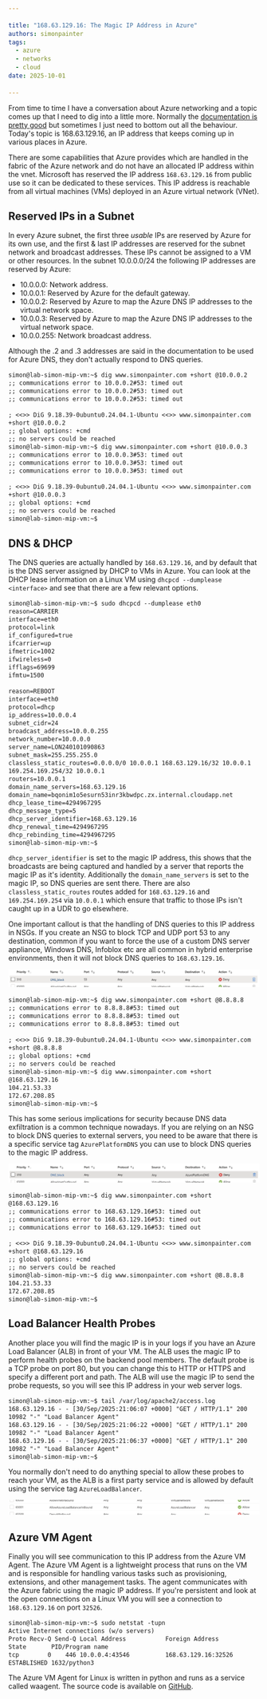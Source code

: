 ```yaml
---

title: "168.63.129.16: The Magic IP Address in Azure"
authors: simonpainter
tags:
  - azure
  - networks
  - cloud
date: 2025-10-01

---
```


From time to time I have a conversation about Azure networking and a topic comes up that I need to dig into a little more. Normally the [documentation is pretty good](https://learn.microsoft.com/en-us/azure/virtual-network/what-is-ip-address-168-63-129-16) but sometimes I just need to bottom out all the behaviour. Today's topic is 168.63.129.16, an IP address that keeps coming up in various places in Azure.
<!-- truncate -->
There are some capabilities that Azure provides which are handled in the fabric of the Azure network and do not have an allocated IP address within the vnet. Microsoft has reserved the IP address `168.63.129.16` from public use so it can be dedicated to these services. This IP address is reachable from all virtual machines (VMs) deployed in an Azure virtual network (VNet).

## Reserved IPs in a Subnet

In every Azure subnet, the first three *usable* IPs are reserved by Azure for its own use, and the first & last IP addresses are reserved for the subnet network and broadcast addresses. These IPs cannot be assigned to a VM or other resources.
In the subnet 10.0.0.0/24 the following IP addresses are reserved by Azure:

- 10.0.0.0: Network address.
- 10.0.0.1: Reserved by Azure for the default gateway.
- 10.0.0.2: Reserved by Azure to map the Azure DNS IP addresses to the virtual network space.
- 10.0.0.3: Reserved by Azure to map the Azure DNS IP addresses to the virtual network space.
- 10.0.0.255: Network broadcast address.

Although the .2 and .3 addresses are said in the documentation to be used for Azure DNS, they don't actually respond to DNS queries.

```text
simon@lab-simon-mip-vm:~$ dig www.simonpainter.com +short @10.0.0.2
;; communications error to 10.0.0.2#53: timed out
;; communications error to 10.0.0.2#53: timed out
;; communications error to 10.0.0.2#53: timed out

; <<>> DiG 9.18.39-0ubuntu0.24.04.1-Ubuntu <<>> www.simonpainter.com +short @10.0.0.2
;; global options: +cmd
;; no servers could be reached
simon@lab-simon-mip-vm:~$ dig www.simonpainter.com +short @10.0.0.3
;; communications error to 10.0.0.3#53: timed out
;; communications error to 10.0.0.3#53: timed out
;; communications error to 10.0.0.3#53: timed out

; <<>> DiG 9.18.39-0ubuntu0.24.04.1-Ubuntu <<>> www.simonpainter.com +short @10.0.0.3
;; global options: +cmd
;; no servers could be reached
simon@lab-simon-mip-vm:~$ 
```

## DNS & DHCP

The DNS queries are actually handled by `168.63.129.16`, and by default that is the DNS server assigned by DHCP to VMs in Azure. You can look at the DHCP lease information on a Linux VM using `dhcpcd --dumplease <interface>` and see that there are a few relevant options.

```text
simon@lab-simon-mip-vm:~$ sudo dhcpcd --dumplease eth0
reason=CARRIER
interface=eth0
protocol=link
if_configured=true
ifcarrier=up
ifmetric=1002
ifwireless=0
ifflags=69699
ifmtu=1500

reason=REBOOT
interface=eth0
protocol=dhcp
ip_address=10.0.0.4
subnet_cidr=24
broadcast_address=10.0.0.255
network_number=10.0.0.0
server_name=LON240101090863
subnet_mask=255.255.255.0
classless_static_routes=0.0.0.0/0 10.0.0.1 168.63.129.16/32 10.0.0.1 169.254.169.254/32 10.0.0.1
routers=10.0.0.1
domain_name_servers=168.63.129.16
domain_name=bqonim1o5esurn53inr3kbwdpc.zx.internal.cloudapp.net
dhcp_lease_time=4294967295
dhcp_message_type=5
dhcp_server_identifier=168.63.129.16
dhcp_renewal_time=4294967295
dhcp_rebinding_time=4294967295
simon@lab-simon-mip-vm:~$ 
```

`dhcp_server_identifier` is set to the magic IP address, this shows that the broadcasts are being captured and handled by a server that reports the magic IP as it's identity. Additionally the `domain_name_servers` is set to the magic IP, so DNS queries are sent there. There are also `classless_static_routes` routes added for `168.63.129.16` and `169.254.169.254` via `10.0.0.1` which ensure that traffic to those IPs isn't caught up in a UDR to go elsewhere.

One important callout is that the handling of DNS queries to this IP address in NSGs. If you create an NSG to block TCP and UDP port 53 to any destination, common if you want to force the use of a custom DNS server appliance, Windows DNS, Infoblox etc are all common in hybrid enterprise environments, then it will not block DNS queries to `168.63.129.16`.

![DNS block](img/dns-block.png)

```text
simon@lab-simon-mip-vm:~$ dig www.simonpainter.com +short @8.8.8.8
;; communications error to 8.8.8.8#53: timed out
;; communications error to 8.8.8.8#53: timed out
;; communications error to 8.8.8.8#53: timed out

; <<>> DiG 9.18.39-0ubuntu0.24.04.1-Ubuntu <<>> www.simonpainter.com +short @8.8.8.8
;; global options: +cmd
;; no servers could be reached
simon@lab-simon-mip-vm:~$ dig www.simonpainter.com +short @168.63.129.16
104.21.53.33
172.67.208.85
simon@lab-simon-mip-vm:~$ 
```

This has some serious implications for security because DNS data exfiltration is a common technique nowadays. If you are relying on an NSG to block DNS queries to external servers, you need to be aware that there is a specific service tag `AzurePlatformDNS` you can use to block DNS queries to the magic IP address.

![DNS block with tag](img/dns-block-tag.png)

```text
simon@lab-simon-mip-vm:~$ dig www.simonpainter.com +short @168.63.129.16
;; communications error to 168.63.129.16#53: timed out
;; communications error to 168.63.129.16#53: timed out
;; communications error to 168.63.129.16#53: timed out

; <<>> DiG 9.18.39-0ubuntu0.24.04.1-Ubuntu <<>> www.simonpainter.com +short @168.63.129.16
;; global options: +cmd
;; no servers could be reached
simon@lab-simon-mip-vm:~$ dig www.simonpainter.com +short @8.8.8.8
104.21.53.33
172.67.208.85
simon@lab-simon-mip-vm:~$ 
```

## Load Balancer Health Probes

Another place you will find the magic IP is in your logs if you have an Azure Load Balancer (ALB) in front of your VM. The ALB uses the magic IP to perform health probes on the backend pool members. The default probe is a TCP probe on port 80, but you can change this to HTTP or HTTPS and specify a different port and path. The ALB will use the magic IP to send the probe requests, so you will see this IP address in your web server logs.

```text
simon@lab-simon-mip-vm:~$ tail /var/log/apache2/access.log 
168.63.129.16 - - [30/Sep/2025:21:06:07 +0000] "GET / HTTP/1.1" 200 10982 "-" "Load Balancer Agent"
168.63.129.16 - - [30/Sep/2025:21:06:22 +0000] "GET / HTTP/1.1" 200 10982 "-" "Load Balancer Agent"
168.63.129.16 - - [30/Sep/2025:21:06:37 +0000] "GET / HTTP/1.1" 200 10982 "-" "Load Balancer Agent"
simon@lab-simon-mip-vm:~$ 
```

You normally don't need to do anything special to allow these probes to reach your VM, as the ALB is a first party service and is allowed by default using the service tag `AzureLoadBalancer`.

![Load Balancer Health Probe](img/lb-inbound.png)

## Azure VM Agent

Finally you will see communication to this IP address from the Azure VM Agent. The Azure VM Agent is a lightweight process that runs on the VM and is responsible for handling various tasks such as provisioning, extensions, and other management tasks. The agent communicates with the Azure fabric using the magic IP address. If you're persistent and look at the open connections on a Linux VM you will see a connection to `168.63.129.16` on port `32526`.

```text
simon@lab-simon-mip-vm:~$ sudo netstat -tupn
Active Internet connections (w/o servers)
Proto Recv-Q Send-Q Local Address           Foreign Address         State       PID/Program name    
tcp        0    446 10.0.0.4:43546          168.63.129.16:32526     ESTABLISHED 1632/python3 
```

The Azure VM Agent for Linux is written in python and runs as a service called waagent. The source code is available on [GitHub](https://github.com/Azure/WALinuxAgent/).
